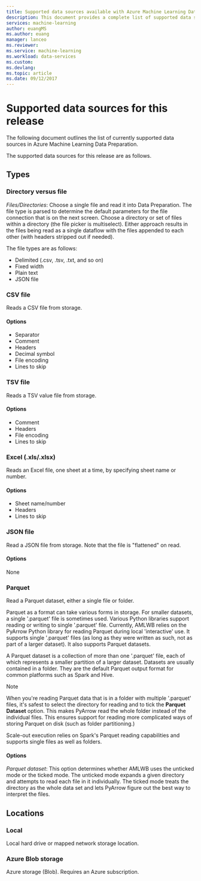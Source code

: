 ```yaml
---
title: Supported data sources available with Azure Machine Learning Data Preparation  | Microsoft Docs
description: This document provides a complete list of supported data sources available for Azure Machine Learning Data Preparation
services: machine-learning
author: euangMS
ms.author: euang
manager: lanceo
ms.reviewer: 
ms.service: machine-learning
ms.workload: data-services
ms.custom: 
ms.devlang: 
ms.topic: article
ms.date: 09/12/2017
---
```


# Supported data sources for this release 
The following document outlines the list of currently supported data sources in Azure Machine Learning Data Preparation.

The supported data sources for this release are as follows.

## Types 
### Directory versus file
*Files/Directories*: Choose a single file and read it into Data Preparation. The file type is parsed to determine the default parameters for the file connection that is on the next screen. Choose a directory or set of files within a directory (the file picker is multiselect). Either approach results in the files being read as a single dataflow with the files appended to each other (with headers stripped out if needed).

The file types are as follows:
- Delimited (.csv, .tsv, .txt, and so on) 
- Fixed width
- Plain text
- JSON file

### CSV file
Reads a CSV file from storage.

#### Options
- Separator
- Comment
- Headers
- Decimal symbol
- File encoding
- Lines to skip

### TSV file
Reads a TSV value file from storage.

#### Options
- Comment
- Headers
- File encoding
- Lines to skip

### Excel (.xls/.xlsx)
Reads an Excel file, one sheet at a time, by specifying sheet name or number.

#### Options
- Sheet name/number
- Headers
- Lines to skip

### JSON file
Read a JSON file from storage. Note that the file is "flattened" on read.

#### Options
None

### Parquet
Read a Parquet dataset, either a single file or folder.

Parquet as a format can take various forms in storage. For smaller datasets, a single '.parquet' file is sometimes used. Various Python libraries support reading or writing to single '.parquet' file. Currently, AMLWB relies on the PyArrow Python library for reading Parquet during local 'interactive' use. It supports single '.parquet' files (as long as they were written as such, not as part of a larger dataset). It also supports Parquet datasets. 

A Parquet dataset is a collection of more than one '.parquet' file, each of which represents a smaller partition of a larger dataset. Datasets are usually contained in a folder. They are the default Parquet output format for common platforms such as Spark and Hive.

>[!NOTE]
>When you're reading Parquet data that is in a folder with multiple '.parquet' files, it's safest to select the directory for reading and to tick the **Parquet Dataset** option. This makes PyArrow read the whole folder instead of the individual files. This ensures support for reading more complicated ways of storing Parquet on disk (such as folder partitioning.)

Scale-out execution relies on Spark's Parquet reading capabilities and supports single files as well as folders.

#### Options
*Parquet dataset*: This option determines whether AMLWB uses the unticked mode or the ticked mode. The unticked mode expands a given directory and attempts to read each file in it individually. The ticked mode treats the directory as the whole data set and lets PyArrow figure out the best way to interpret the files.


## Locations
### Local
Local hard drive or mapped network storage location.

### Azure Blob storage
Azure storage (Blob). Requires an Azure subscription.

